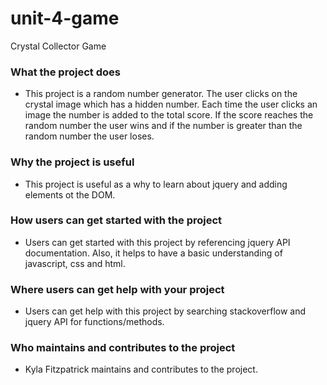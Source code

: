 # unit-4-game
Crystal Collector Game

### What the project does
* This project is a random number generator. The user clicks on the crystal image which has a hidden number. Each time the user clicks an image the number is added to the total score. If the score reaches the random number the user wins and if the number is greater than the random number the user loses.
### Why the project is useful
* This project is useful as a why to learn about jquery and adding elements ot the DOM. 
### How users can get started with the project
* Users can get started with this project by referencing jquery API documentation. Also, it helps to have a basic understanding of javascript, css and html.
### Where users can get help with your project
* Users can get help with this project by searching stackoverflow and jquery API for functions/methods.
### Who maintains and contributes to the project
* Kyla Fitzpatrick maintains and contributes to the project.
